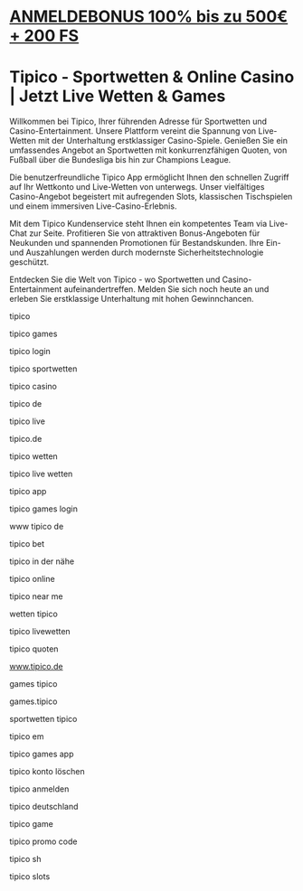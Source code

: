 # <a href="https://bit.ly/jackdegame">ANMELDEBONUS 100% bis zu 500€ + 200 FS</a>

# Tipico - Sportwetten & Online Casino | Jetzt Live Wetten & Games

Willkommen bei Tipico, Ihrer führenden Adresse für Sportwetten und Casino-Entertainment. Unsere Plattform vereint die Spannung von Live-Wetten mit der Unterhaltung erstklassiger Casino-Spiele. Genießen Sie ein umfassendes Angebot an Sportwetten mit konkurrenzfähigen Quoten, von Fußball über die Bundesliga bis hin zur Champions League.

Die benutzerfreundliche Tipico App ermöglicht Ihnen den schnellen Zugriff auf Ihr Wettkonto und Live-Wetten von unterwegs. Unser vielfältiges Casino-Angebot begeistert mit aufregenden Slots, klassischen Tischspielen und einem immersiven Live-Casino-Erlebnis.

Mit dem Tipico Kundenservice steht Ihnen ein kompetentes Team via Live-Chat zur Seite. Profitieren Sie von attraktiven Bonus-Angeboten für Neukunden und spannenden Promotionen für Bestandskunden. Ihre Ein- und Auszahlungen werden durch modernste Sicherheitstechnologie geschützt.

Entdecken Sie die Welt von Tipico - wo Sportwetten und Casino-Entertainment aufeinandertreffen. Melden Sie sich noch heute an und erleben Sie erstklassige Unterhaltung mit hohen Gewinnchancen.

tipico

tipico games

tipico login

tipico sportwetten

tipico casino

tipico de

tipico live

tipico.de

tipico wetten

tipico live wetten

tipico app

tipico games login

www tipico de

tipico bet

tipico in der nähe

tipico online

tipico near me

wetten tipico

tipico livewetten

tipico quoten

www.tipico.de

games tipico

games.tipico

sportwetten tipico

tipico em

tipico games app

tipico konto löschen

tipico anmelden

tipico deutschland

tipico game

tipico promo code

tipico sh

tipico slots
